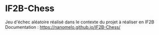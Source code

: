 # IF2B-Chess
Jeu d'échec aléatoire réalisé dans le contexte du projet à réaliser en IF2B
Documentation : https://nanomelo.github.io/IF2B-Chess/
